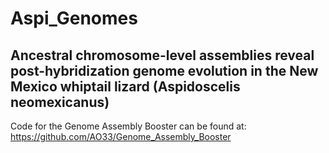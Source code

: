 # Aspi_Genomes

## Ancestral chromosome-level assemblies reveal post-hybridization genome evolution in the New Mexico whiptail lizard (Aspidoscelis neomexicanus)

Code for the Genome Assembly Booster can be found at: https://github.com/AO33/Genome_Assembly_Booster
